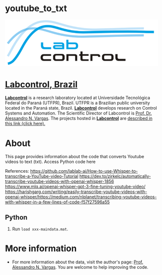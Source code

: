# youtube_to_txt


<p align="center"><a href="http://www.labcontrol.xyz/dokuwiki" target="_blank" rel="noopener"><img src="https://github.com/labcontrol-data/images/blob/main/logo.png"></a></p>

# [Labcontrol, Brazil](http://www.labcontrol.xyz/dokuwiki)

[**Labcontrol**](http://www.labcontrol.xyz/dokuwiki)  is a research laboratory located at Universidade Tecnológica Federal do Paraná (UTFPR), Brazil. UTFPR is a Brazilian public university located in the Paraná state, Brazil. [**Labcontrol**](http://www.labcontrol.xyz/dokuwiki)  develops research on Control Systems and Automation. The Scientific Director of Labcontrol is [Prof. Dr. Alessandro N. Vargas](http://www.anvargas.com). The projects hosted in [**Labcontrol**](http://www.labcontrol.xyz/dokuwiki)  are [described in this link (click here).](http://www.anvargas.com/blog)

About
============

This page provides information about the code that converts Youtube videos to text (txt). Access Python code here

References:
https://github.com/lablab-ai/How-to-use-Whisper-to-transcribe-a-YouTube-video-Tutorial
https://dev.to/zirkelc/automatically-transcribe-youtube-videos-with-openai-whisper-1856
https://www.mlq.ai/openai-whisper-gpt-3-fine-tuning-youtube-video/
https://harishgarg.com/writing/easily-transcribe-youtube-videos-with-openai-whisper/https://medium.com/nlplanet/transcribing-youtube-videos-with-whisper-in-a-few-lines-of-code-f57f27596a55


Python
------
  1. Run `load xxx-maindata.mat`.

More information
================

* For more information about the data, visit the author's page: [Prof. Alessandro N. Vargas](http://www.anvargas.com). You are welcome to help improving the code.
```



